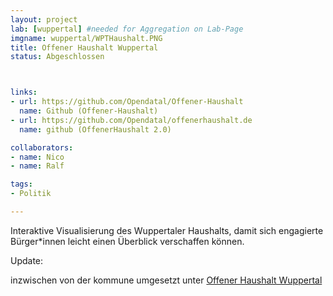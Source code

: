 ```yaml
---
layout: project
lab: [wuppertal] #needed for Aggregation on Lab-Page
imgname: wuppertal/WPTHaushalt.PNG
title: Offener Haushalt Wuppertal
status: Abgeschlossen



links:
- url: https://github.com/Opendatal/Offener-Haushalt
  name: Github (Offener-Haushalt)
- url: https://github.com/Opendatal/offenerhaushalt.de
  name: github (OffenerHaushalt 2.0)

collaborators:
- name: Nico
- name: Ralf

tags:
- Politik

---
```


Interaktive Visualisierung des Wuppertaler Haushalts, damit sich engagierte Bürger*innen leicht einen Überblick verschaffen können.

Update:

inzwischen von der kommune umgesetzt unter [Offener Haushalt Wuppertal](https://offenerhaushalt.de/haushalt/NW/Wuppertal)
